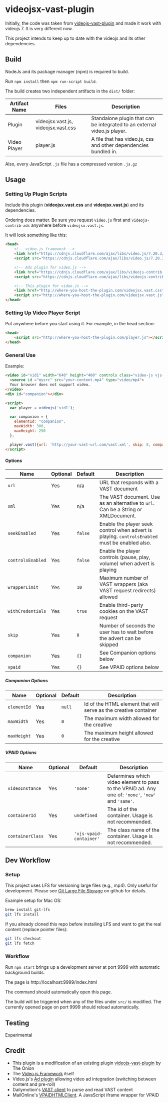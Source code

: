 # videojsx-vast-plugin


Initially, the code was taken from [videojs-vast-plugin](https://github.com/theonion/videojs-vast-plugin) and made it work with videojs 7.
It is very different now.

This project intends to keep up to date with the videojs and its other dependencies.


## Build

NodeJs and its package manager (npm) is required to build.

Run `npm install` then `npm run-script build`.

The build creates two independent artifacts in the `dist/` folder:

| Artifact Name | Files                               | Description                                                              |
|---------------|-------------------------------------|--------------------------------------------------------------------------|
| Plugin        | videojsx.vast.js, videojsx.vast.css | Standalone plugin that can be integrated to an external video.js player. |
| Video Player  | player.js                           | A file that has video.js, css and other dependencies bundled in.         |
 
Also, every JavaScript `.js` file has a compressed version `.js.gz` 

## Usage

### Setting Up Plugin Scripts

Include this plugin (**videojsx.vast.css** and **videojsx.vast.js**) and its dependencies.

Ordering does matter. Be sure you request `video.js` first and `videojs-contrib-ads` anywhere before `videojsx.vast.js`.

It will look something like this:

```html
<head>
    <!-- video.js framework -->
    <link href="https://cdnjs.cloudflare.com/ajax/libs/video.js/7.20.3/video-js.min.css" rel="stylesheet">
    <script src="https://cdnjs.cloudflare.com/ajax/libs/video.js/7.20.3/video.min.js"></script>

    <!-- Ads plugin for video.js -->
    <link href="https://cdnjs.cloudflare.com/ajax/libs/videojs-contrib-ads/6.9.0/videojs.ads.css" rel="stylesheet">
    <script src="https://cdnjs.cloudflare.com/ajax/libs/videojs-contrib-ads/6.9.0/videojs.ads.min.js"></script>

    <!-- This plugin for video.js -->
    <link href="http://where-you-host-the-plugin.com/videojsx.vast.css" rel="stylesheet">
    <script src="http://where-you-host-the-plugin.com/videojsx.vast.js"></script>
</head>
```

### Setting Up Video Player Script

Put anywhere before you start using it. For example, in the head section:

```html
<head>
    <script src="http://where-you-host-the-plugin.com/player.js"></script>
</head>
```


### General Use

Example:
```html
<video id="vid1" width="640" height="400" controls class="video-js vjs-default-skin" data-setup='{"autoplay":false}' poster="your-poster.jpg">
  <source id ="mysrc" src="your-content.mp4" type="video/mp4">
  Your browser does not support video.
</video>
<div id="companion"></div>

<script>
  var player = videojs('vid1');

  var companion = {
    elementId: "companion",
    maxWidth: 300,
    maxHeight: 250
  };

  player.vast({url: 'http://your-vast-url.com/vast.xml', skip: 8, companion: companion});
</script>
```

#### Options

| Name              | Optional | Default | Description                                                                                    |
|-------------------|----------|---------|------------------------------------------------------------------------------------------------|
| `url`             | Yes      | n/a     | URL that responds with a VAST document                                                         | 
| `xml`             | Yes      | n/a     | The VAST document. Use as an alternative to `url`. Can be a String or XMLDocument.             | 
| `seekEnabled`     | Yes      | `false` | Enable the player seek control when advert is playing. `controlsEnabled` must be enabled also. |          
| `controlsEnabled` | Yes      | `false` | Enable the player controls (pause, play, volume) when advert is playing                        |          
| `wrapperLimit`    | Yes      | `10`    | Maximum number of VAST wrappers (aka VAST request redirects) allowed                           |          
| `withCredentials` | Yes      | `true`  | Enable third-party cookies on the VAST request                                                 |
| `skip`            | Yes      | `0`     | Number of seconds the user has to wait before the advert can be skipped                        |  
| `companion`       | Yes      | `{}`    | See Companion options below                                                                    | 
| `vpaid`           | Yes      | `{}`    | See VPAID options below                                                                        | 

##### Companion Options

| Name        | Optional | Default | Description                                                      |
|-------------|----------|---------|------------------------------------------------------------------|
| `elementId` | Yes      | `null`  | Id of the HTML element that will serve as the creative container | 
| `maxWidth`  | Yes      | `0`     | The maximum width allowed for the creative                       | 
| `maxHeight` | Yes      | `0`     | The maximum height allowed for the creative                      | 


##### VPAID Options

| Name             | Optional | Default                 | Description                                                                                         |
|------------------|----------|-------------------------|-----------------------------------------------------------------------------------------------------|
| `videoInstance`  | Yes      | `'none'`                | Determines which video element to pass to the VPAID ad. Any one of: `'none'`, `'new'` and `'same'`. | 
| `containerId`    | Yes      | `undefined`             | The id of the container. Usage is not recommended.                                                  | 
| `containerClass` | Yes      | `'vjs-vpaid-container'` | The class name of the container. Usage is not recommended.                                          | 

## Dev Workflow

### Setup
This project uses LFS for versioning large files (e.g., mp4). Only useful for development. 
Please see [Git Large File Storage](https://git-lfs.github.com/) on github for details.

Example setup for Mac OS:
```bash
brew install git-lfs
git lfs install
```

If you already cloned this repo before installing LFS and want to get the real content (replace pointer files):

```bash
git lfs checkout
git lfs fetch
```

### Workflow
Run `npm start` brings up a development server at port 9999 with automatic background builds. 

The page is http://localhost:9999/index.html

The command should automatically open this page.

The build will be triggered when any of the files under `src/` is modified. The currently opened page on port 9999 
should reload automatically. 


## Testing

Experimental

## Credit

* This plugin is a modification of an existing plugin [videojs-vast-plugin](https://github.com/theonion/videojs-vast-plugin) by The Onion
* The [Video.js Framework](http://videojs.com/) itself
* Video.js's [Ad plugin](https://github.com/videojs/videojs-contrib-ads) allowing video ad integration (switching between content and pre-roll)
* Dailymotion's [VAST client](https://github.com/dailymotion/vast-client-js) to parse and read VAST content
* MailOnline's [VPAIDHTMLClient](https://github.com/MailOnline/VPAIDHTML5Client). A JavaScript iframe wrapper for VPAID
